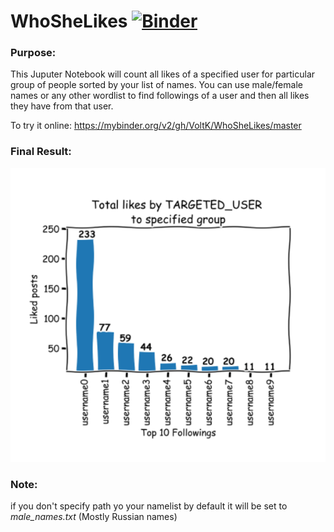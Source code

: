 # WhoSheLikes [![Binder](https://mybinder.org/badge_logo.svg)](https://mybinder.org/v2/gh/VoltK/WhoSheLikes/master)

### Purpose:

This Juputer Notebook will count all likes of a specified user for particular group of people sorted by your list of names.
You can use male/female names or any other wordlist to find followings of a user and then all likes they have from that user.

To try it online:
https://mybinder.org/v2/gh/VoltK/WhoSheLikes/master

### Final Result:

![final](example.png)

### Note:

if you don't specify path yo your namelist by default it will be set to *male_names.txt* (Mostly Russian names)

